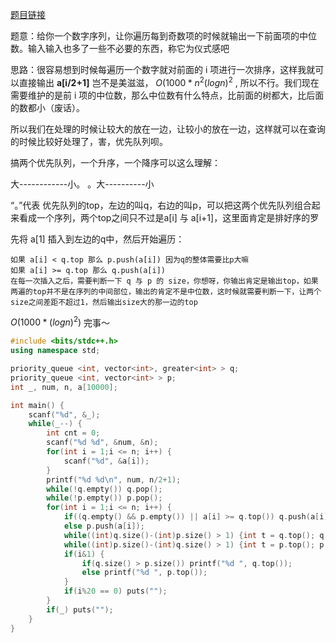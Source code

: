 [题目链接](https://ac.nowcoder.com/acm/problem/50940)

题意：给你一个数字序列，让你遍历每到奇数项的时候就输出一下前面项的中位数。输入输入也多了一些不必要的东西，称它为仪式感吧

思路：很容易想到时候每遍历一个数字就对前面的 i 项进行一次排序，这样我就可以直接输出 **a[i/2+1]** 岂不是美滋滋， $O(1000*n^2(logn)^2$ , 所以不行。我们现在需要维护的是前 i 项的中位数，那么中位数有什么特点，比前面的树都大，比后面的数都小（废话）。

所以我们在处理的时候让较大的放在一边，让较小的放在一边，这样就可以在查询的时候比较好处理了，害，优先队列呗。

搞两个优先队列，一个升序，一个降序可以这么理解：

大------------小。  。大----------小

“。”代表 优先队列的top，左边的叫q，右边的叫p，可以把这两个优先队列组合起来看成一个序列，两个top之间只不过是a[i] 与 a[i+1]，这里面肯定是排好序的罗

先将 a[1] 插入到左边的q中，然后开始遍历：

```
如果 a[i] < q.top 那么 p.push(a[i]) 因为q的整体需要比p大嘛
如果 a[i] >= q.top 那么 q.push(a[i])
在每一次插入之后，需要判断一下 q 与 p 的 size，你想呀，你输出肯定是输出top，如果两遍的top并不是在序列的中间部位，输出的肯定不是中位数，这时候就需要判断一下，让两个size之间差距不超过1，然后输出size大的那一边的top
```

$O(1000*(logn)^2)$  完事～

```cpp
#include <bits/stdc++.h>
using namespace std;

priority_queue <int, vector<int>, greater<int> > q;
priority_queue <int, vector<int> > p;
int _, num, n, a[10000];

int main() {
	scanf("%d", &_);
	while(_--) {
		int cnt = 0;
		scanf("%d %d", &num, &n);
		for(int i = 1;i <= n; i++) {
			scanf("%d", &a[i]);
		}
		printf("%d %d\n", num, n/2+1);
		while(!q.empty()) q.pop(); 
		while(!p.empty()) p.pop();
		for(int i = 1;i <= n; i++) {
			if((q.empty() && p.empty()) || a[i] >= q.top()) q.push(a[i]);
			else p.push(a[i]);
			while((int)q.size()-(int)p.size() > 1) {int t = q.top(); q.pop(); p.push(t);}
			while((int)p.size()-(int)q.size() > 1) {int t = p.top(); p.pop(); q.push(t);}
			if(i&1) {
				if(q.size() > p.size()) printf("%d ", q.top());
				else printf("%d ", p.top());
			}
			if(i%20 == 0) puts("");
		}
		if(_) puts("");
	}
}
```